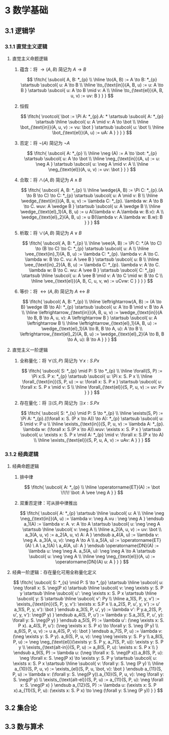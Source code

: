 # 3 数学基础

$$
\newcommand{\fitch}[1]{\begin{array}{rlr}#1\end{array}}
\newcommand{\fcol}[1]{\begin{array}{r}#1\end{array}}
\newcommand{\scol}[1]{\begin{array}{l}#1\end{array}}
\newcommand{\tcol}[1]{\begin{array}{l}#1\end{array}}
\newcommand{\rootcol}[1]{\, \, \begin{array}{l}#1\end{array}}
\newcommand{\subcol}[1]{\, \, \begin{array}{|l}#1\end{array}}
\newcommand{\startsub}{\\[-0.29em]}
\newcommand{\endsub}{\startsub}
\newcommand{\fendl}{\\[0.044em]}
$$

## 3.1 逻辑学
### 3.1.1 直觉主义逻辑
1. 直觉主义命题逻辑
    1. 蕴含：将 $\to(A, B)$ 简记为 $A \to B$

        $$
        \fitch{
            \subcol{
                A, B: *_{p} \\
                \hline
                \to(A, B) := A \to B: *_{p}
                \startsub \subcol{
                    u: A \to B \\
                    \hline
                    \to_{\text{in}}(A, B, u) := u: A \to B
                }
                \startsub \subcol{
                    u: A \to B \mid v: A \\
                    \hline
                    \to_{\text{el}}(A, B, u, v) := uv: B
                }
            }
        }
        $$

    2. 恒假

        $$
        \fitch{
            \rootcol{
                \bot := \Pi A: *_{p}.A: *
                \startsub \subcol{
                    A: *_{p}
                    \startsub \hline \subcol{
                        u: A \mid v: A \to \bot \\
                        \hline
                        \bot_{\text{in}}(A, u, v) := vu: \bot
                    }
                    \startsub \subcol{
                        u: \bot \\
                        \hline
                        \bot_{\text{el}}(A, u) := uA: A
                    }
                }
            }
        }
        $$

    3. 否定：将 $\neg(A)$ 简记为 $\neg A$

        $$
        \fitch{
            \subcol{
                A: *_{p} \\
                \hline
                \neg (A) := A \to \bot: *_{p}
                \startsub \subcol{
                    u: A \to \bot \\
                    \hline
                    \neg_{\text{in}}(A, u) := u: \neg A
                }
                \startsub \subcol{
                    u: \neg A \mid v: A \\
                    \hline
                    \neg_{\text{el}}(A, u, v) := uv: \bot
                }
            }
        }
        $$

    4. 合取：将 $\wedge(A, B)$ 简记为 $A \wedge B$

        $$
        \fitch{
            \subcol{
                A, B: *_{p} \\
                \hline
                \wedge(A, B) := \Pi C: *_{p}.(A \to B \to C) \to C: *_{p}
                \startsub \subcol{
                    u: A \mid v: B \\
                    \hline
                    \wedge_{\text{in}}(A, B, u, v) := \lambda C: *_{p}. \lambda w: A \to B \to C. wuv: A \wedge B
                }
                \startsub \subcol{
                    u: A \wedge B \\
                    \hline
                    \wedge_{\text{el}_1}(A, B, u) := u A(\lambda v: A.\lambda w: B.v): A \\
                    \wedge_{\text{el}_2}(A, B, u) := u B(\lambda v: A.\lambda w: B.w): B
                }
            }
        }
        $$

    5. 析取：将 $\vee(A, B)$ 简记为 $A \vee B$

        $$
        \fitch{
            \subcol{
                A, B: *_{p} \\
                \hline
                \vee(A, B) := \Pi C: *.(A \to C) \to (B \to C) \to C: *_{p}
                \startsub \subcol{
                    u: A \\
                    \hline
                    \vee_{\text{in}_1}(A, B, u) := \lambda C: *_{p}. \lambda v: A \to C. \lambda w: B \to C. vu: A \vee B
                }
                \startsub \subcol{
                    u: B \\
                    \hline
                    \vee_{\text{in}_2}(A, B, u) := \lambda C: *_{p}. \lambda v: A \to C. \lambda w: B \to C. wu: A \vee B
                }
                \startsub \subcol{
                    C: *_{p}
                    \startsub \hline \subcol{
                        u: A \vee B \mid v: A \to C \mid w: B \to C \\
                        \hline
                        \vee_{\text{el}}(A, B, C, u, v, w) := uCvw: C
                    }
                }
            }
        }
        $$

    6. 等价：将 $\leftrightarrow(A, B)$ 简记为 $A \leftrightarrow B$

        $$
        \fitch{
            \subcol{
                A, B: *_{p} \\
                \hline
                \leftrightarrow(A, B) := (A \to B) \wedge (B \to A): *_{p}
                \startsub \subcol{
                    u: A \to B \mid v: B \to A \\
                    \hline
                    \leftrightarrow_{\text{in}}(A, B, u, v) := \wedge_{\text{in}}(A \to B, B \to A, u, v): A \leftrightarrow B
                }
                \startsub \subcol{
                    u: A \leftrightarrow B \\
                    \hline
                    \leftrightarrow_{\text{el}_1}(A, B, u) := \wedge_{\text{el}_1}(A \to B, B \to A, u): A \to B \\
                    \leftrightarrow_{\text{el}_2}(A, B, u) := \wedge_{\text{el}_2}(A \to B, B \to A, u): B \to A
                }
            }
        }
        $$

2. 直觉主义一阶逻辑
    1. 全称量化：将 $\forall(S, P)$ 简记为 $\forall x: S.P x$

        $$
        \fitch{
            \subcol{
                S: *_{p} \mid P: S \to *_{p} \\
                \hline
                \forall(S, P) := \Pi x:S. P x: *_{p}
                \startsub \subcol{
                    u: \Pi x: S. P x \\
                    \hline
                    \forall_{\text{in}}(S, P, u) := u: \forall x: S. P x
                }
                \startsub \subcol{
                    u: \forall x: S. P x \mid v: S \\
                    \hline
                    \forall_{\text{el}}(S, P, u, v) := uv: Pv
                }
            }
        }
        $$

    2. 存在量化：将 $\exists(S, P)$ 简记为 $\exists x: S.P x$

        $$
        \fitch{
            \subcol{
                S: *_{s} \mid P: S \to *_{p} \\
                \hline
                \exists(S, P) := \Pi A: *_{p}.((\forall x: S. (P x \to A)) \to A): *_{p}
                \startsub \subcol{
                    u: S \mid v: P u \\
                    \hline
                    \exists_{\text{in}}(S, P, u, v) := \lambda A: *_{p}. \lambda w: (\forall x: S.(P x \to A)).wuv: \exists x: S. P x
                }
                \startsub \subcol{
                    u: \exists x: S. P x \mid A: *_{p} \mid v: \forall x: S.(P x \to A) \\
                    \hline
                    \exists_{\text{el}}(S, P, u, A, v) := uAv: A
                }
            }
        }
        $$

### 3.1.2 经典逻辑
1. 经典命题逻辑
    1. 排中律

        $$
        \fitch{
            \subcol{
                A: *_{p} \\
                \hline
                \operatorname{ET}(A) := \bot \!\!\! \bot: A \vee \neg A
            }
        }
        $$

    2. 双重否定律：可从排中律推出

        $$
        \fitch{
            \subcol{
                A: *_{p}
                \startsub \hline \subcol{
                    u: A \\
                    \hline
                    \neg \neg_{\text{in}}(A, u) := \lambda v: \neg A.vu : \neg \neg A
                }
                \endsub
                a_1(A) := \lambda v: A. v: A \to A
                \startsub \subcol{
                    u: \neg \neg A
                    \startsub \hline \subcol{
                        v: \neg A \\
                        \hline
                        a_2(A, u, v) := uv: \bot \\
                        a_3(A, u, v) := a_2(A, u, v) A: A
                    }
                    \endsub
                    a_4(A, u) := \lambda v: \neg A. a_3(A, u, v): \neg A \to A \\
                    a_5(A, u) := \operatorname{ET}(A) \  A \ a_1(A) \ a_4(A, u): A
                }
                \endsub
                \operatorname{DN}(A) := \lambda u: \neg \neg A. a_5(A, u): \neg \neg A \to A
                \startsub \subcol{
                    u: \neg \neg A \\
                    \hline
                    \neg \neg_{\text{el}}(A, u) := \operatorname{DN}(A) u: A
                }
            }
        }
        $$

2. 经典一阶逻辑：存在量化可用全称量化定义

    $$
    \fitch{
        \subcol{
            S: *_{s} \mid P: S \to *_{p}
            \startsub \hline \subcol{
                u: \neg \forall x: S. \neg(P x)
                \startsub \hline \subcol{
                    v: \neg \exists y: S. P y
                    \startsub \hline \subcol{
                        u': \neg \exists x: S. P x
                        \startsub \hline \subcol{
                            y: S
                            \startsub \hline \subcol{
                                v': Py \\
                                \hline
                                a_1(S, P, y, v') := \exists_{\text{in}}(S, P, y, v'): \exists x: S.P x \\
                                a_2(S, P, u', y, v') := u' a_1(S, P, y, v'): \bot
                            }
                            \endsub
                            a_3(S, P, u', y) := \lambda v': P y.a_2(S, P, u', y, v'): \neg(P y)
                        }
                        \endsub
                        a_4(S, P, u') := \lambda y: S.a_3(S, P, u', y): \forall y: S. \neg(P y)
                    }
                    \endsub
                    a_5(S, P) := \lambda u': (\neg \exists x: S. P x). a_4(S, P, u'): (\neg \exists x: S. P x) \to \forall y: S. \neg (P y) \\
                    a_6(S, P, u, v) := u a_4(S, P, v): \bot
                }
                \endsub
                a_7(S, P, u) := \lambda v: (\neg \exists y: S. P y). a_6(S, P, u, v): \neg \neg \exists y: S. P y \\
                a_8(S, P, u) := \neg \neg_{\text{el}}(\exists y: S. P y, a_7(S, P, u)): \exists y: S. P y \\
                \exists_{\text{alt-in}}(S, P, u) := a_8(S, P, u): \exists x: S. P x \\
            }
            \endsub
            a_9(S, P) := \lambda u: (\neg \forall x: S. \neg(P x)).a_8(S, P, u): \neg \forall x: S. \neg(P x) \to \exists y: S. P y
            \startsub \subcol{
                u: \exists x: S. P x
                \startsub \hline \subcol{
                    v: \forall y: S. \neg (P y) \\
                    \hline
                    a_{10}(S, P, u, v) := \exists_{el}(S, P, u, \bot, v): \bot
                }
                \endsub
                a_{11}(S, P, u) := \lambda v: (\forall y: S. \neg(P y)).a_{10}(S, P, u, v): \neg \forall y: S. \neg(P y) \\
                \exists_{\text{alt-el}}(S, P, u) := a_{11}(S, P, u): \neg \forall x: S. \neg(P x)
            }
            \endsub
            a_{12}(S, P) := \lambda u: (\exists x: S. P x).a_{11}(S, P, u): (\exists x: S. P x) \to \neg (\forall y: S.\neg (P y))
        }
    }
    $$

## 3.2 集合论

## 3.3 数与算术
